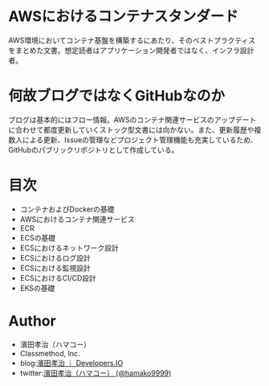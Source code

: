 # AWSにおけるコンテナスタンダード

AWS環境においてコンテナ基盤を構築するにあたり、そのベストプラクティスをまとめた文書。想定読者はアプリケーション開発者ではなく、インフラ設計者。

# 何故ブログではなくGitHubなのか

ブログは基本的にはフロー情報。AWSのコンテナ関連サービスのアップデートに合わせて都度更新していくストック型文書には向かない。また、更新履歴や複数人による更新、Issueの管理などプロジェクト管理機能も充実しているため、GitHubのパブリックリポジトリとして作成している。

# 目次

- コンテナおよびDockerの基礎
- AWSにおけるコンテナ関連サービス
- ECR
- ECSの基礎
- ECSにおけるネットワーク設計
- ECSにおけるログ設計
- ECSにおける監視設計
- ECSにおけるCI/CD設計
- EKSの基礎

# Author

- 濱田孝治（ハマコー）
- Classmethod, Inc.
- blog:[濱田孝治 ｜ Developers\.IO](https://dev.classmethod.jp/author/hamada-koji/)
- twitter:[濱田孝治（ハマコー） \(@hamako9999\)](https://twitter.com/hamako9999)


